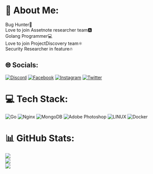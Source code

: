 # 💫 About Me:
Bug Hunter🐞<br>Love to join Assetnote researcher team🅰️<br>Golang Programmer💻<br>Love to join ProjectDiscovery team⚛️<br>Security Researcher in feature🔥


## 🌐 Socials:
[![Discord](https://img.shields.io/badge/Discord-%237289DA.svg?logo=discord&logoColor=white)](https://discord.gg/Sharo_kh#1240) [![Facebook](https://img.shields.io/badge/Facebook-%231877F2.svg?logo=Facebook&logoColor=white)](https://facebook.com/sharokh.ataie) [![Instagram](https://img.shields.io/badge/Instagram-%23E4405F.svg?logo=Instagram&logoColor=white)](https://instagram.com/sharo_k_h) [![Twitter](https://img.shields.io/badge/Twitter-%231DA1F2.svg?logo=Twitter&logoColor=white)](https://twitter.com/sharo_k_h) 

# 💻 Tech Stack:
![Go](https://img.shields.io/badge/go-%2300ADD8.svg?style=flat&logo=go&logoColor=white) ![Nginx](https://img.shields.io/badge/nginx-%23009639.svg?style=flat&logo=nginx&logoColor=white) ![MongoDB](https://img.shields.io/badge/MongoDB-%234ea94b.svg?style=flat&logo=mongodb&logoColor=white) ![Adobe Photoshop](https://img.shields.io/badge/adobephotoshop-%2331A8FF.svg?style=flat&logo=adobephotoshop&logoColor=white) ![LINUX](https://img.shields.io/badge/Linux-FCC624?style=flat&logo=linux&logoColor=black) ![Docker](https://img.shields.io/badge/docker-%230db7ed.svg?style=flat&logo=docker&logoColor=white)

# 📊 GitHub Stats:
![](https://github-readme-stats.vercel.app/api?username=SharokhAtaie&theme=dark&hide_border=false&include_all_commits=false&count_private=false)<br/>
![](https://github-readme-streak-stats.herokuapp.com/?user=SharokhAtaie&theme=dark&hide_border=false)<br/>
![](https://github-readme-stats.vercel.app/api/top-langs/?username=SharokhAtaie&theme=dark&hide_border=false&include_all_commits=false&count_private=false&layout=compact)
